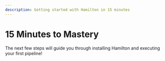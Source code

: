 ```yaml
---
description: Getting started with Hamilton in 15 minutes
---
```


# 15 Minutes to Mastery

The next few steps will guide you through installing Hamilton and executing your first pipeline!
